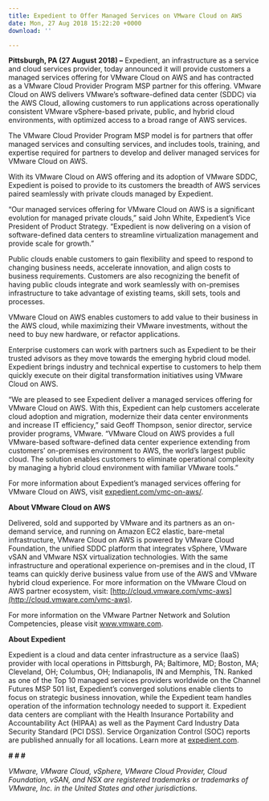 ```yaml
---
title: Expedient to Offer Managed Services on VMware Cloud on AWS
date: Mon, 27 Aug 2018 15:22:20 +0000
download: ''

---
```

**Pittsburgh, PA (27 August 2018) –** Expedient, an infrastructure as a service and cloud services provider, today announced it will provide customers a managed services offering for VMware Cloud on AWS and has contracted as a VMware Cloud Provider Program MSP partner for this offering. VMware Cloud on AWS delivers VMware’s software-defined data center (SDDC) via the AWS Cloud, allowing customers to run applications across operationally consistent VMware vSphere-based private, public, and hybrid cloud environments, with optimized access to a broad range of AWS services.

The VMware Cloud Provider Program MSP model is for partners that offer managed services and consulting services, and includes tools, training, and expertise required for partners to develop and deliver managed services for VMware Cloud on AWS.

With its VMware Cloud on AWS offering and its adoption of VMware SDDC, Expedient is poised to provide to its customers the breadth of AWS services paired seamlessly with private clouds managed by Expedient.

“Our managed services offering for VMware Cloud on AWS is a significant evolution for managed private clouds,” said John White, Expedient’s Vice President of Product Strategy. “Expedient is now delivering on a vision of software-defined data centers to streamline virtualization management and provide scale for growth.”

Public clouds enable customers to gain flexibility and speed to respond to changing business needs, accelerate innovation, and align costs to business requirements. Customers are also recognizing the benefit of having public clouds integrate and work seamlessly with on-premises infrastructure to take advantage of existing teams, skill sets, tools and processes.

VMware Cloud on AWS enables customers to add value to their business in the AWS cloud, while maximizing their VMware investments, without the need to buy new hardware, or refactor applications.

Enterprise customers can work with partners such as Expedient to be their trusted advisors as they move towards the emerging hybrid cloud model. Expedient brings industry and technical expertise to customers to help them quickly execute on their digital transformation initiatives using VMware Cloud on AWS.

“We are pleased to see Expedient deliver a managed services offering for VMware Cloud on AWS. With this, Expedient can help customers accelerate cloud adoption and migration, modernize their data center environments and increase IT efficiency,” said Geoff Thompson, senior director, service provider programs, VMware. “VMware Cloud on AWS provides a full VMware-based software-defined data center experience extending from customers’ on-premises environment to AWS, the world’s largest public cloud. The solution enables customers to eliminate operational complexity by managing a hybrid cloud environment with familiar VMware tools.”

For more information about Expedient’s managed services offering for VMware Cloud on AWS, visit [expedient.com/vmc-on-aws/](https://www.expedient.com/vmc-on-aws/).

**About VMware Cloud on AWS**

Delivered, sold and supported by VMware and its partners as an on-demand service, and running on Amazon EC2 elastic, bare-metal infrastructure, VMware Cloud on AWS is powered by VMware Cloud Foundation, the unified SDDC platform that integrates vSphere, VMware vSAN and VMware NSX virtualization technologies. With the same infrastructure and operational experience on-premises and in the cloud, IT teams can quickly derive business value from use of the AWS and VMware hybrid cloud experience. For more information on the VMware Cloud on AWS partner ecosystem, visit: [http://cloud.vmware.com/vmc-aws](http://cloud.vmware.com/vmc-aws).

For more information on the VMware Partner Network and Solution Competencies, please visit www.vmware.com.

**About Expedient**

Expedient is a cloud and data center infrastructure as a service (IaaS) provider with local operations in Pittsburgh, PA; Baltimore, MD; Boston, MA; Cleveland, OH; Columbus, OH; Indianapolis, IN and Memphis, TN. Ranked as one of the Top 10 managed services providers worldwide on the Channel Futures MSP 501 list, Expedient’s converged solutions enable clients to focus on strategic business innovation, while the Expedient team handles operation of the information technology needed to support it. Expedient data centers are compliant with the Health Insurance Portability and Accountability Act (HIPAA) as well as the Payment Card Industry Data Security Standard (PCI DSS). Service Organization Control (SOC) reports are published annually for all locations. Learn more at [expedient.com](http://www.expedient.com/).

**# # #**

_VMware, VMware Cloud, vSphere, VMware Cloud Provider, Cloud Foundation, vSAN, and NSX are registered trademarks or trademarks of VMware, Inc. in the United States and other jurisdictions._